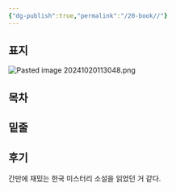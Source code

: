 ```yaml
---
{"dg-publish":true,"permalink":"/20-book//"}
---
```




## 표지 
![Pasted image 20241020113048.png](/img/user/files/Pasted%20image%2020241020113048.png)

## 목차 



## 밑줄 


## 후기
간만에 재밌는 한국 미스터리 소설을 읽었던 거 같다. 



